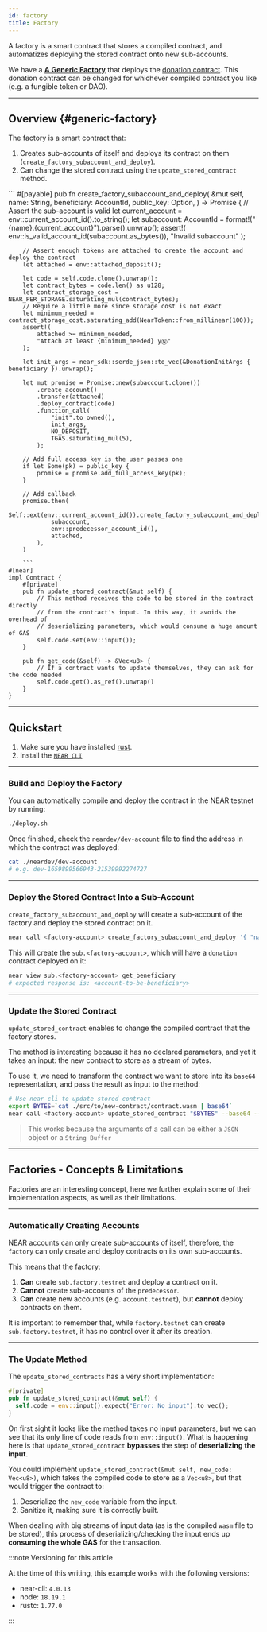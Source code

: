 ```yaml
---
id: factory
title: Factory
---
```





A factory is a smart contract that stores a compiled contract, and automatizes deploying the stored contract onto new sub-accounts.

We have a [**A Generic Factory**](https://github.com/near-examples/factory-rust) that deploys the [donation contract](./donation.md). This donation contract can be changed for whichever compiled contract you like (e.g. a fungible token or DAO). 

---

## Overview {#generic-factory}

The factory is a smart contract that:

1. Creates sub-accounts of itself and deploys its contract on them (`create_factory_subaccount_and_deploy`).
2. Can change the stored contract using the `update_stored_contract` method.

<CodeTabs>
  <Language value="rust" language="rust">
    ```
    #[payable]
    pub fn create_factory_subaccount_and_deploy(
        &mut self,
        name: String,
        beneficiary: AccountId,
        public_key: Option<PublicKey>,
    ) -> Promise {
        // Assert the sub-account is valid
        let current_account = env::current_account_id().to_string();
        let subaccount: AccountId = format!("{name}.{current_account}").parse().unwrap();
        assert!(
            env::is_valid_account_id(subaccount.as_bytes()),
            "Invalid subaccount"
        );

        // Assert enough tokens are attached to create the account and deploy the contract
        let attached = env::attached_deposit();

        let code = self.code.clone().unwrap();
        let contract_bytes = code.len() as u128;
        let contract_storage_cost = NEAR_PER_STORAGE.saturating_mul(contract_bytes);
        // Require a little more since storage cost is not exact
        let minimum_needed = contract_storage_cost.saturating_add(NearToken::from_millinear(100));
        assert!(
            attached >= minimum_needed,
            "Attach at least {minimum_needed} yⓃ"
        );

        let init_args = near_sdk::serde_json::to_vec(&DonationInitArgs { beneficiary }).unwrap();

        let mut promise = Promise::new(subaccount.clone())
            .create_account()
            .transfer(attached)
            .deploy_contract(code)
            .function_call(
                "init".to_owned(),
                init_args,
                NO_DEPOSIT,
                TGAS.saturating_mul(5),
            );

        // Add full access key is the user passes one
        if let Some(pk) = public_key {
            promise = promise.add_full_access_key(pk);
        }

        // Add callback
        promise.then(
            Self::ext(env::current_account_id()).create_factory_subaccount_and_deploy_callback(
                subaccount,
                env::predecessor_account_id(),
                attached,
            ),
        )
```
    ```
#[near]
impl Contract {
    #[private]
    pub fn update_stored_contract(&mut self) {
        // This method receives the code to be stored in the contract directly
        // from the contract's input. In this way, it avoids the overhead of
        // deserializing parameters, which would consume a huge amount of GAS
        self.code.set(env::input());
    }

    pub fn get_code(&self) -> &Vec<u8> {
        // If a contract wants to update themselves, they can ask for the code needed
        self.code.get().as_ref().unwrap()
    }
}

```
  </Language>
</CodeTabs>

---

## Quickstart

1. Make sure you have installed [rust](https://www.rust-lang.org/).
2. Install the [`NEAR CLI`](/tools/near-cli#installation)

<hr className="subsection" />

### Build and Deploy the Factory

You can automatically compile and deploy the contract in the NEAR testnet by running:

```bash
./deploy.sh
```

Once finished, check the `neardev/dev-account` file to find the address in which the contract was deployed:

```bash
cat ./neardev/dev-account
# e.g. dev-1659899566943-21539992274727
```

<hr className="subsection" />

### Deploy the Stored Contract Into a Sub-Account

`create_factory_subaccount_and_deploy` will create a sub-account of the factory and deploy the
stored contract on it.

```bash
near call <factory-account> create_factory_subaccount_and_deploy '{ "name": "sub", "beneficiary": "<account-to-be-beneficiary>"}' --deposit 1.24 --accountId <account-id> --gas 300000000000000
```

This will create the `sub.<factory-account>`, which will have a `donation` contract deployed on it:

```bash
near view sub.<factory-account> get_beneficiary
# expected response is: <account-to-be-beneficiary>
```

<hr className="subsection" />

### Update the Stored Contract

`update_stored_contract` enables to change the compiled contract that the factory stores.

The method is interesting because it has no declared parameters, and yet it takes
an input: the new contract to store as a stream of bytes.

To use it, we need to transform the contract we want to store into its `base64`
representation, and pass the result as input to the method:

```bash
# Use near-cli to update stored contract
export BYTES=`cat ./src/to/new-contract/contract.wasm | base64`
near call <factory-account> update_stored_contract "$BYTES" --base64 --accountId <factory-account> --gas 30000000000000
```

> This works because the arguments of a call can be either a `JSON` object or a `String Buffer`

---

## Factories - Concepts & Limitations

Factories are an interesting concept, here we further explain some of their implementation aspects,
as well as their limitations.

<hr className="subsection" />

### Automatically Creating Accounts

NEAR accounts can only create sub-accounts of itself, therefore, the `factory` can only create and
deploy contracts on its own sub-accounts.

This means that the factory:

1. **Can** create `sub.factory.testnet` and deploy a contract on it.
2. **Cannot** create sub-accounts of the `predecessor`.
3. **Can** create new accounts (e.g. `account.testnet`), but **cannot** deploy contracts on them.

It is important to remember that, while `factory.testnet` can create `sub.factory.testnet`, it has
no control over it after its creation.

<hr className="subsection" />

### The Update Method

The `update_stored_contracts` has a very short implementation:

```rust
#[private]
pub fn update_stored_contract(&mut self) {
  self.code = env::input().expect("Error: No input").to_vec();
}
```

On first sight it looks like the method takes no input parameters, but we can see that its only
line of code reads from `env::input()`. What is happening here is that `update_stored_contract`
**bypasses** the step of **deserializing the input**.

You could implement `update_stored_contract(&mut self, new_code: Vec<u8>)`,
which takes the compiled code to store as a `Vec<u8>`, but that would trigger the contract to:

1. Deserialize the `new_code` variable from the input.
2. Sanitize it, making sure it is correctly built.

When dealing with big streams of input data (as is the compiled `wasm` file to be stored), this process
of deserializing/checking the input ends up **consuming the whole GAS** for the transaction.

:::note Versioning for this article

At the time of this writing, this example works with the following versions:

- near-cli: `4.0.13`
- node: `18.19.1`
- rustc: `1.77.0`

:::
